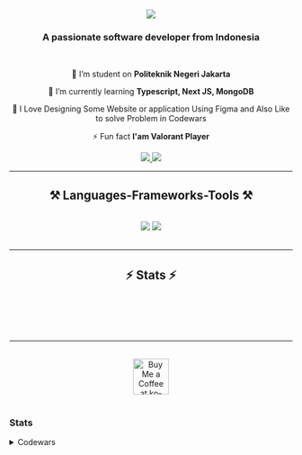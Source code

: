
<h1 align="center">
    <img src="https://readme-typing-svg.herokuapp.com/?font=Righteous&size=35&center=true&vCenter=true&width=500&height=70&duration=4000&lines=Hi+There!+👋;+I'm+Naufhal+Zakwan!;" />
</h1>

<h3 align="center">A passionate software developer from Indonesia </h3>

<br/>

<div align="center">
 
 🔭 I’m student on **Politeknik Negeri Jakarta**
 
 🌱 I’m currently learning **Typescript, Next JS, MongoDB**

💬 I Love Designing Some Website or application Using Figma and Also Like to solve Problem in Codewars

⚡ Fun fact **I'am Valorant Player**

 </div>
 
<div align="center"> 
  <a href="mailto:naufhalsimdigxrpl2@gmail.com">
    <img src="https://img.shields.io/badge/Gmail-333333?style=for-the-badge&logo=gmail&logoColor=red" />
  </a>
  <a href="https://www.linkedin.com/in/naufhal-zakwan" target="_blank">
    <img src="https://img.shields.io/badge/LinkedIn-0077B5?style=for-the-badge&logo=linkedin&logoColor=white" target="_blank" />
  </a>
</div>

 <hr/>
 
<h2 align="center">⚒️ Languages-Frameworks-Tools ⚒️</h2>
<br/>
<div align="center">
    <img src="https://skillicons.dev/icons?i=react,bootstrap,html,css,vscode,github,figma,tailwind,git" />
    <img src="https://skillicons.dev/icons?i=nodejs,javascript,typescript,express,mongodb,nextjs,mysql,laravel" /><br>
</div>

<br/>
<hr/>

<h2 align="center">⚡ Stats ⚡</h2>
<br>
<!-- <div align=center>
  <img width=390 src="https://github-readme-streak-stats-salesp07.vercel.app/?user=salesp07&count_private=true&theme=react&border_radius=10" alt="streak stats"/>
  <img width=390 src="https://github-readme-stats-salesp07.vercel.app/api?username=salesp07&count_private=true&show_icons=true&theme=react&rank_icon=github&border_radius=10" alt="readme stats" />
  <br/>
  <img width=325 align="center" src="https://github-readme-stats-salesp07.vercel.app/api/top-langs/?username=salesp07&hide=HTML&langs_count=8&layout=compact&theme=react&border_radius=10&size_weight=0.5&count_weight=0.5&exclude_repo=github-readme-stats" alt="top langs" />
</div> -->

<br/><br/>

<hr/>

<br/>

<div align="center">
<a href='#' target='_blank'><img height='64' style='border:0px;height:64px;' src='https://storage.ko-fi.com/cdn/kofi1.png?v=3' border='0' alt='Buy Me a Coffee at ko-fi.com' /></a>
</div>

<br/>


### Stats
<details>
  <summary>Codewars</summary>
  <a href="https://www.codewars.com/users/NoitrX"><img src="https://www.codewars.com/users/NoitrX/badges/large" alt="Codewars Stats"/></a><br>
</details>

